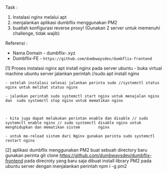 
Task :
1. Instalasi nginx melalui apt
2. menjalankan aplikasi dumbflix menggunakan PM2
3. buatlah konfigurasi reverse proxy!
(Gunakan 2 server untuk memenuhi challenge, tidak wajib)

Referensi :
- Nama Domain - dumbflix-<nama panggilan>.xyz
- Dumbflix-FE - ```https://github.com/dumbwaysdev/dumbflix-frontend```


[1] Proses instalasi nginx apt install nginx pada server  ubuntu
    - buka virtual machine ubuntu server jalankan perintah //sudo apt install nginx

    - setelah instalasi selesai jalankan perinta sudo //systemctl status nginx untuk melihat status nginx

    - jalankan perintah sudo systemctl start nginx untuk menajalan nginx dan  sudo systemctl stop nginx untuk mematikan nginx

    

    - kita juga dapat melakukan perintan enable dan disable // sudo systemctl enable nginx // sudo systemctl disable nginx untuk menghidupkan dan mematikan sistem        nginx

    - untuk me-reload sistem dari Nginx gunakan perinta sudo systemctl restart nginx

[2] aplikasi dumbflix menggunakan PM2
    buat sebuah directory baru
    gunakan perinta git clone https://github.com/dumbwaysdev/dumbflix-frontend pada direcroty  yang baru saja dibuat
    install library PM2 pada ubuntu server dengan menjalankan perintah npm i -g pm2
